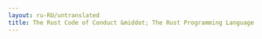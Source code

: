 ```yaml
---
layout: ru-RU/untranslated
title: The Rust Code of Conduct &middot; The Rust Programming Language
---
```

